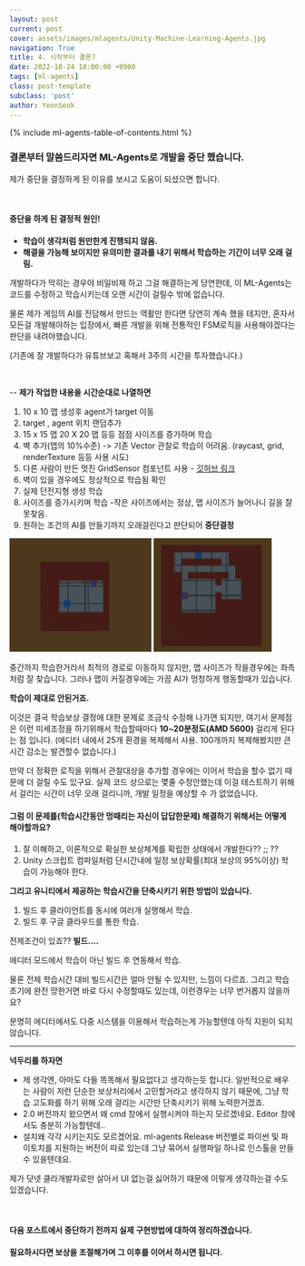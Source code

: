 ```yaml
---
layout: post
current: post
cover: assets/images/mlagents/Unity-Machine-Learning-Agents.jpg
navigation: True
title: 4. 시작부터 결론?
date: 2022-10-24 18:00:00 +0900
tags: [ml-agents]
class: post-template
subclass: 'post'
author: YeonSeok
---
```

{% include ml-agents-table-of-contents.html %}

### 결론부터 말씀드리자면 ML-Agents로 개발을 중단 했습니다.

제가 중단을 결정하게 된 이유를 보시고 도움이 되셨으면 합니다. 

<br>

#### 중단을 하게 된 결정적 원인!

- **학습이 생각처럼 원만한게 진행되지 않음.**
- **해결을 가능해 보이지만 유의미한 결과를 내기 위해서 학습하는 기간이 너무 오래 걸림.**

개발하다가 막히는 경우야 비일비재 하고 그걸 해결하는게 당연한데, 이 ML-Agents는 코드를 수정하고 학습시키는데 오랜 시간이 걸릴수 밖에 없습니다. 

물론 제가 게임의 AI를 전담해서 만드는 역활만 한다면 당연히 계속 했을 테지만, 혼자서 모든걸 개발해야하는 입장에서, 빠른 개발을 위해 전통적인 FSM로직을 사용해야겠다는 판단을 내려야했습니다. 

(기존에 잘 개발하다가 유튜브보고 혹해서 3주의 시간을 투자했습니다.)

<br>

--
**제가 작업한 내용을 시간순대로 나열하면**

1. 10 x 10 맵 생성후 agent가 target 이동
2. target , agent 위치 랜덤추가
3. 15 x 15 맵 20 X 20 맵 등등 점점 사이즈를 증가하며 학습
6. 벽 추가(맵의 10%수준) -> 기존 Vector 관찰로 학습이 어려움.
(raycast, grid, renderTexture 등등 사용 시도)
7. 다른 사람이 만든 멋진 GridSensor 컴포넌트 사용 - [깃허브 링크](https://github.com/mbaske/grid-sensor)
8. 벽이 있을 경우에도 정상적으로 학습됨 확인
9. 실제 던전지형 생성 학습
10. 사이즈를 증가시키며 학습 -작은 사이즈에서는 정상, 맵 사이즈가 늘어나니 길을 잘 못찾음. 
11. 원하는 조건의 AI를 만들기까지 오래걸린다고 판단되어 **중단결정**

<img src="/assets/images/mlagents/normal.gif" style =" display: initial; height : 200px"  />
<img src="/assets/images/mlagents/fool.gif"  style = "display: initial; height : 200px"/>

중간까지 학습한거라서 최적의 경로로 이동하지 않지만, 맵 사이즈가 작을경우에는 좌측처럼 잘 찾습니다. 그러나 맵이 커질경우에는 가끔 AI가 멍청하게 행동할때가 있습니다. 

**학습이 제대로 안된거죠.**

이것은 결국 학습보상 결정에 대한 문제로 조금식 수정해 나가면 되지만, 여기서 문제점은 이런 미세조정을 하기위해서 학습할때마다 **10~20분정도(AMD 5600)** 걸리게 된다는 점 입니다.
(에디터 내에서 25개 환경을 복제해서 사용. 100개까지 복제해봤지만 큰 시간 감소는 발견할수 없습니다.)

만약 더 정확한 로직을 위해서 관찰대상을 추가할 경우에는 이어서 학습을 할수 없기 때문에 더 걸릴 수도 있구요. 
실제 코드 상으로는 몇줄 수정안했는데 이걸 테스트하기 위해서 걸리는 시간이 너무 오래 걸리니까, 개발 일정을 예상할 수 가 없었습니다. 

#### 그럼 이 문제를(학습시간동안 멍때리는 자신이 답답한문제) 해결하기 위해서는 어떻게 해야할까요?
1. 잘 이해하고, 이론적으로 확실한 보상체계를 확립한 상태에서 개발한다?? ;; ??
2. Unity 스크립트 컴파일처럼 단시간내에 일정 보상확률(최대 보상의 95%이상) 학습이 가능해야 한다.
   

**그리고 유니티에서 제공하는 학습시간을 단축시키기 위한 방법이 있습니다.**
1. 빌드 후 클라이언트를 동시에 여러개 실행해서 학습.
2. 빌드 후 구글 클라우드를 통한 학습.

전제조건이 있죠?? **빌드....**

에디터 모드에서 학습이 아닌 빌드 후 연동해서 학습.

물론 전체 학습시간 대비 빌드시간은 얼마 안될 수 있지만, 느낌이 다르죠. 그리고 학습초기에 완전 망한거면 바로 다시 수정할때도 있는데, 이런경우는 너무 번거롭지 않을까요?

분명히 에디터에서도 다중 시스템을 이용해서 학습하는게 가능할텐데 아직 지원이 되지 않습니다. 

---
**넉두리를 하자면**


- 제 생각엔, 아마도 다들 똑똑해서 필요없다고 생각하는듯 합니다. 일반적으로 배우는 사람이 저런 단순한 보상처리에서 고민할거라고 생각하지 않기 때문에, 그냥 학습 고도화를 하기 위해 오래 걸리는 시간만 단축시키기 위해 노력한거겠죠. 
- 2.0 버전까지 왔으면서 왜 cmd 창에서 실행시켜야 하는지 모르겠네요. Editor 창에서도 충분히 가능할텐데..
- 설치왜 각각 시키는지도 모르겠어요. ml-agents Release 버전별로 파이썬 및 파이토치를 지원하는 버전이 따로 있는데 그냥 묶어서 실행파일 하나로 인스톨을 만들수 있을텐데요.

제가 닷넷 클라개발자로만 살아서 UI 없는걸 싫어하기 때문에 이렇게 생각하는걸 수도 있겠습니다.

<br>

#### 다음 포스트에서 중단하기 전까지 실제 구현방법에 대하여 정리하겠습니다. 

#### 필요하시다면 보상을 조절해가며 그 이후를 이어서 하시면 됩니다. 
